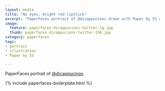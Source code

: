 ```yaml
---
layout: media
title: "No eyes, bright red lipstick"
excerpt: "PaperFaces portrait of @dicappucinos drawn with Paper by 53 on an iPad."
image: 
  feature: paperfaces-dicappucinos-twitter-lg.jpg
  thumb: paperfaces-dicappucinos-twitter-150.jpg
category: paperfaces
tags: 
- portrait
- illustration
- Paper by 53

---
```


PaperFaces portrait of [@dicappucinos](http://twitter.com/dicappucinos).

{% include paperfaces-boilerplate.html %}